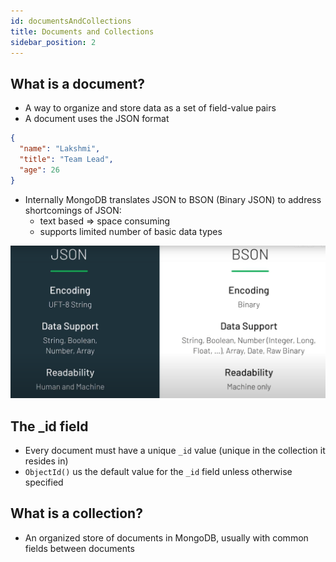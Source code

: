 ```yaml
---
id: documentsAndCollections
title: Documents and Collections
sidebar_position: 2
---
```


## What is a document?

- A way to organize and store data as a set of field-value pairs
- A document uses the JSON format

```json
{
  "name": "Lakshmi",
  "title": "Team Lead",
  "age": 26
}
```

- Internally MongoDB translates JSON to BSON (Binary JSON) to address shortcomings of JSON:
  - text based ⇒ space consuming
  - supports limited number of basic data types

![JsonVsBson](/img/docs/Databases/MongoDB/M001MongoDBBasics/JsonVsBson.png)

## The \_id field

- Every document must have a unique `_id` value (unique in the collection it resides in)
- `ObjectId()` us the default value for the `_id` field unless otherwise specified

## What is a collection?

- An organized store of documents in MongoDB, usually with common fields between documents
